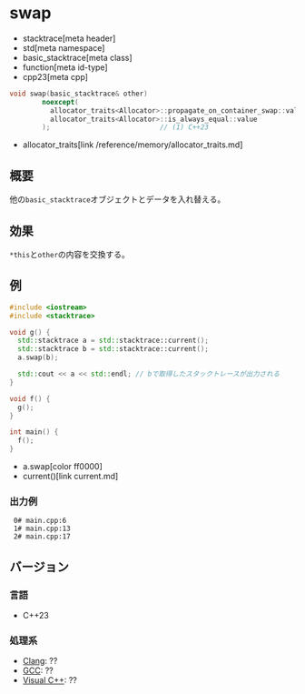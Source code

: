 # swap
* stacktrace[meta header]
* std[meta namespace]
* basic_stacktrace[meta class]
* function[meta id-type]
* cpp23[meta cpp]

```cpp
void swap(basic_stacktrace& other)
        noexcept(
          allocator_traits<Allocator>::propagate_on_container_swap::value ||
          allocator_traits<Allocator>::is_always_equal::value
        );                           // (1) C++23
```
* allocator_traits[link /reference/memory/allocator_traits.md]

## 概要
他の`basic_stacktrace`オブジェクトとデータを入れ替える。


## 効果
`*this`と`other`の内容を交換する。


## 例
```cpp example
#include <iostream>
#include <stacktrace>

void g() {
  std::stacktrace a = std::stacktrace::current();
  std::stacktrace b = std::stacktrace::current();
  a.swap(b);

  std::cout << a << std::endl; // bで取得したスタックトレースが出力される
}

void f() {
  g();
}

int main() {
  f();
}
```
* a.swap[color ff0000]
* current()[link current.md]

### 出力例
```
 0# main.cpp:6
 1# main.cpp:13
 2# main.cpp:17
```


## バージョン
### 言語
- C++23

### 処理系
- [Clang](/implementation.md#clang): ??
- [GCC](/implementation.md#gcc): ??
- [Visual C++](/implementation.md#visual_cpp): ??
